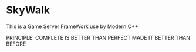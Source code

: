 # SkyWalk
This is a Game Server FrameWork use by Modern C++


PRINCIPLE:
	COMPLETE IS BETTER THAN PERFECT
	MADE IT BETTER THAN BEFORE
